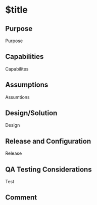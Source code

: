 # $title
## Purpose
Purpose
## Capabilities
Capabilites
## Assumptions
Assumtions
## Design/Solution
Design
## Release and Configuration
Release
## QA Testing Considerations
Test
## Comment
<!-- date: $today -->
